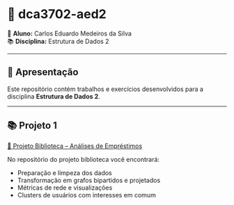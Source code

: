 # 📂 dca3702-aed2

👤 **Aluno:** Carlos Eduardo Medeiros da Silva  
📚 **Disciplina:** Estrutura de Dados 2  

---

## 🔎 Apresentação
Este repositório contém trabalhos e exercícios desenvolvidos para a disciplina **Estrutura de Dados 2**.  

---

## 📚 Projeto 1

[📌 Projeto Biblioteca – Análises de Empréstimos](https://github.com/Carlos98770/dca3702-aed2/tree/main/unity_1)  

No repositório do projeto biblioteca você encontrará:
- Preparação e limpeza dos dados  
- Transformação em grafos bipartidos e projetados  
- Métricas de rede e visualizações  
- Clusters de usuários com interesses em comum  
